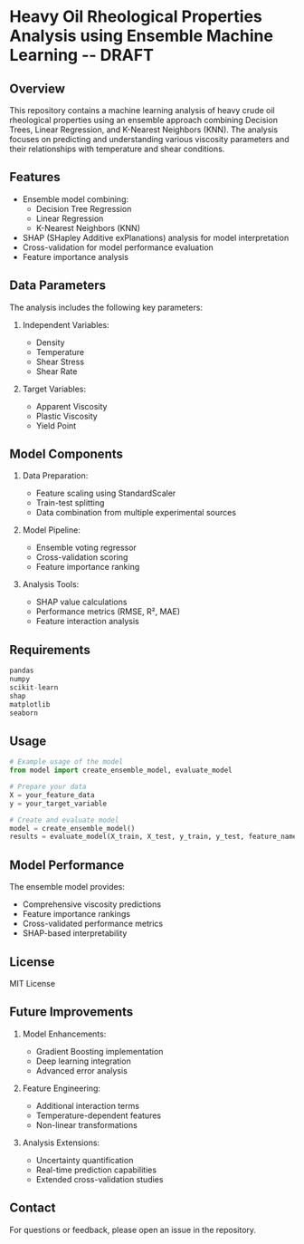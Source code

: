 # Heavy Oil Rheological Properties Analysis using Ensemble Machine Learning -- DRAFT

## Overview
This repository contains a machine learning analysis of heavy crude oil rheological properties using an ensemble approach combining Decision Trees, Linear Regression, and K-Nearest Neighbors (KNN). The analysis focuses on predicting and understanding various viscosity parameters and their relationships with temperature and shear conditions.

## Features
- Ensemble model combining:
  - Decision Tree Regression
  - Linear Regression
  - K-Nearest Neighbors (KNN)
- SHAP (SHapley Additive exPlanations) analysis for model interpretation
- Cross-validation for model performance evaluation
- Feature importance analysis

## Data Parameters
The analysis includes the following key parameters:
1. Independent Variables:
   - Density
   - Temperature
   - Shear Stress
   - Shear Rate

2. Target Variables:
   - Apparent Viscosity
   - Plastic Viscosity
   - Yield Point

## Model Components
1. Data Preparation:
   - Feature scaling using StandardScaler
   - Train-test splitting
   - Data combination from multiple experimental sources

2. Model Pipeline:
   - Ensemble voting regressor
   - Cross-validation scoring
   - Feature importance ranking

3. Analysis Tools:
   - SHAP value calculations
   - Performance metrics (RMSE, R², MAE)
   - Feature interaction analysis

## Requirements
```python
pandas
numpy
scikit-learn
shap
matplotlib
seaborn
```

## Usage
```python
# Example usage of the model
from model import create_ensemble_model, evaluate_model

# Prepare your data
X = your_feature_data
y = your_target_variable

# Create and evaluate model
model = create_ensemble_model()
results = evaluate_model(X_train, X_test, y_train, y_test, feature_names, target_name)
```

## Model Performance
The ensemble model provides:
- Comprehensive viscosity predictions
- Feature importance rankings
- Cross-validated performance metrics
- SHAP-based interpretability

## License
MIT License

## Future Improvements
1. Model Enhancements:
   - Gradient Boosting implementation
   - Deep learning integration
   - Advanced error analysis

2. Feature Engineering:
   - Additional interaction terms
   - Temperature-dependent features
   - Non-linear transformations

3. Analysis Extensions:
   - Uncertainty quantification
   - Real-time prediction capabilities
   - Extended cross-validation studies

## Contact
For questions or feedback, please open an issue in the repository.

